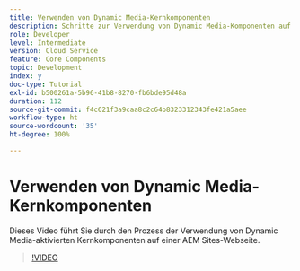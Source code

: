 ```yaml
---
title: Verwenden von Dynamic Media-Kernkomponenten
description: Schritte zur Verwendung von Dynamic Media-Komponenten auf der Sites-Seite
role: Developer
level: Intermediate
version: Cloud Service
feature: Core Components
topic: Development
index: y
doc-type: Tutorial
exl-id: b500261a-5b96-41b8-8270-fb6bde95d48a
duration: 112
source-git-commit: f4c621f3a9caa8c2c64b8323312343fe421a5aee
workflow-type: ht
source-wordcount: '35'
ht-degree: 100%

---
```


# Verwenden von Dynamic Media-Kernkomponenten

Dieses Video führt Sie durch den Prozess der Verwendung von Dynamic Media-aktivierten Kernkomponenten auf einer AEM Sites-Webseite.

>[!VIDEO](https://video.tv.adobe.com/v/335461?quality=12&learn=on)

